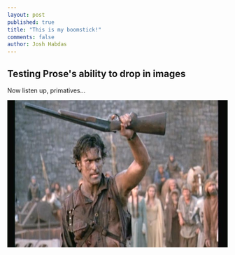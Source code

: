 ```yaml
---
layout: post
published: true
title: "This is my boomstick!"
comments: false
author: Josh Habdas
---
```


## Testing Prose's ability to drop in images

Now listen up, primatives...

![boomstick_1606.jpg](/assets/boomstick_1606.jpg)